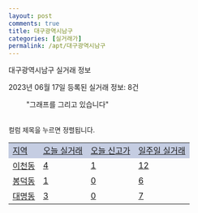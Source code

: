 ```yaml
---
layout: post
comments: true
title: 대구광역시남구
categories: [실거래가]
permalink: /apt/대구광역시남구
---
```


대구광역시남구 실거래 정보

2023년 06월 17일 등록된 실거래 정보: 8건

<!--<script async src="https://pagead2.googlesyndication.com/pagead/js/adsbygoogle.js?client=ca-pub-3485438051770037"
 crossorigin="anonymous"></script>-->

<script type="text/javascript">
  google.charts.load('current', {'packages':['corechart']});
  google.charts.setOnLoadCallback(drawChart);

  function drawChart() {
    var data = google.visualization.arrayToDataTable([['거래일', '매매', '전월세', '전매'], ['21-01', 2, 0, 0], ['21-02', 0, 1, 0], ['21-03', 0, 1, 0], ['21-04', 0, 2, 0], ['21-05', 1, 0, 0], ['21-06', 13, 34, 3], ['21-07', 31, 64, 12], ['21-08', 20, 67, 7], ['21-09', 41, 42, 3], ['21-10', 40, 44, 3], ['21-11', 18, 34, 7], ['21-12', 28, 36, 2], ['22-01', 20, 34, 1], ['22-02', 21, 45, 5], ['22-03', 22, 43, 7], ['22-04', 23, 40, 10], ['22-05', 18, 36, 16], ['22-06', 24, 47, 9], ['22-07', 29, 54, 23], ['22-08', 18, 78, 27], ['22-09', 18, 83, 23], ['22-10', 8, 106, 5], ['22-11', 9, 77, 7], ['22-12', 16, 77, 2], ['23-01', 24, 64, 5], ['23-02', 34, 83, 9], ['23-03', 42, 81, 7], ['23-04', 46, 128, 8], ['23-05', 53, 81, 6], ['23-06', 6, 19, 1]]);

    var options = {
      title: '최근 1년간 유형별 거래량 추이',
      legend: { position: 'bottom' }
    };

    setTimeout(function() {
        var chart = new google.visualization.LineChart(document.getElementById('columnchart_material'));
        chart.draw(data, (options));
        document.getElementById('loading').style.display = 'none';
        var dayLabel = (new Date()).getDay();
        if (dayLabel < 2) {
            sorttable.innerSortFunction.apply(document.getElementById('week'), []);
            sorttable.innerSortFunction.apply(document.getElementById('week'), []);        
        }
        else {
            sorttable.innerSortFunction.apply(document.getElementById('today'), []);
            sorttable.innerSortFunction.apply(document.getElementById('today'), []);
        }
    }, 200);

  }
</script>

<div id="loading" style="z-index:20; display: block; margin-left: 35px">"그래프를 그리고 있습니다"</div>
<div id="columnchart_material" style="width: 95%; margin-left: -35px; display: block"></div>
<!--<div style="width: 95%; margin-left: -35px; display: block">
      <script async src="https://pagead2.googlesyndication.com/pagead/js/adsbygoogle.js?client=ca-pub-3485438051770037"
          crossorigin="anonymous"></script>
      <ins class="adsbygoogle"
          style="display:block"
          data-ad-format="fluid"
          data-ad-layout-key="-fb+5w+4e-db+86"
          data-ad-client="ca-pub-3485438051770037"
          data-ad-slot="1827090281"></ins>
      <script>
          (adsbygoogle = window.adsbygoogle || []).push({});
      </script>
</div>-->
<br>

<font size='small' style='font-size: small;'>컬럼 제목을 누르면 정렬됩니다.</font>
<table class="sortable">
  <tr style='background-color: rgba(114, 132, 186,0.4);'>
    <td id="region"><a href="#">지역</a></td>
    <td id="today"><a href="#">오늘 실거래</a></td>
    <td id="today_new"><a href="#">오늘 신고가</a></td>
    <td id="week"><a href="#">일주일 실거래</a></td>
  </tr>

  
  <tr class="item">
    <td><a href="대구광역시남구이천동">이천동</a></td>
    <td><a href="대구광역시남구이천동">4</a></td>
    <td><a href="대구광역시남구이천동">1</a></td>
    <td><a href="대구광역시남구이천동">12</a></td>
  </tr>
    

  <tr class="item">
    <td><a href="대구광역시남구봉덕동">봉덕동</a></td>
    <td><a href="대구광역시남구봉덕동">1</a></td>
    <td><a href="대구광역시남구봉덕동">0</a></td>
    <td><a href="대구광역시남구봉덕동">6</a></td>
  </tr>
    

  <tr class="item">
    <td><a href="대구광역시남구대명동">대명동</a></td>
    <td><a href="대구광역시남구대명동">3</a></td>
    <td><a href="대구광역시남구대명동">0</a></td>
    <td><a href="대구광역시남구대명동">7</a></td>
  </tr>
    


</table>


    